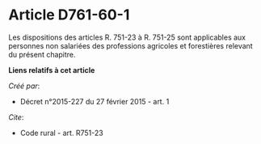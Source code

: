 # Article D761-60-1

Les dispositions des articles R. 751-23 à R. 751-25 sont applicables aux personnes non salariées des professions agricoles et
forestières relevant du présent chapitre.

**Liens relatifs à cet article**

_Créé par_:

  - Décret n°2015-227 du 27 février 2015 - art. 1

_Cite_:

  - Code rural - art. R751-23

